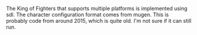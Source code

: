 The King of Fighters that supports multiple platforms is implemented using sdl. 
The character configuration format comes from mugen.
This is probably code from around 2015, which is quite old. 
I'm not sure if it can still run.

